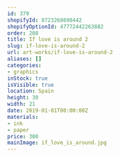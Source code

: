 ```yaml
---
id: 379
shopifyId: 8723268698442
shopifyOptionId: 47772442263882
order: 208
title: If love is around 2
slug: if-love-is-around-2
url: art-works/if-love-is-around-2
aliases: []
categories:
- graphics
inStock: true
isVisible: true
location: Spain
height: 30
width: 21
date: 2019-01-01T00:00:00Z
materials:
- ink
- paper
price: 300
mainImage: if_love_is_around.jpg
---
```

